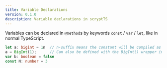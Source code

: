 ```yaml
---
title: Variable Declarations
version: 0.1.0
description: Variable declarations in scryptTS
---
```


Variables can be declared in `@method`s by keywords `const` / `var` / `let`, like in normal TypeScript.

```ts
let a: bigint = 1n  // n-suffix means the constant will be compiled as a bigint
a = BigInt(1);      // Can also be defined with the BigInt() wrapper instead
var b: boolean = false
const N: number = 3
```
